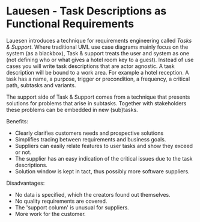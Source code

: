 # Lauesen - Task Descriptions as Functional Requirements

Lauesen introduces a technique for requirements engineering called *Tasks & Support*.
Where traditional UML use case diagrams mainly focus on the system (as a blackbox),
Task & support treats the user and system as one (not defining who or what gives a hotel room key to a guest).
Instead of use cases you will write task descriptions that are actor agnostic.
A task description will be bound to a work area. For example a hotel reception.
A task has a name, a purpose, trigger or precondition, a frequency, a critical path, subtasks and variants.  

The support side of Task & Support comes from a technique that presents solutions for problems that arise in subtasks.
Together with stakeholders these problems can be embedded in new (sub)tasks.

Benefits:

* Clearly clarifies customers needs and prospective solutions
* Simplifies tracing between requirements and business goals.
* Suppliers can easily relate features to user tasks and show they exceed or not.
* The supplier has an easy indication of the critical issues due to the task descriptions.
* Solution window is kept in tact, thus possibly more software suppliers.

Disadvantages:

* No data is specified, which the creators found out themselves.
* No quality requirements are covered.
* The 'support column' is unusual for suppliers.
* More work for the customer.
